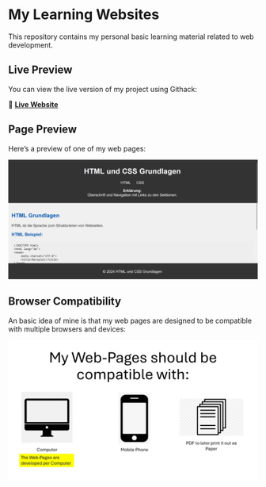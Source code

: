 # My Learning Websites  

This repository contains my personal basic learning material related to web development.

## Live Preview  

You can view the live version of my project using Githack:  

🔗 **[Live Website](https://rawcdn.githack.com/KLubina/learning-website-basics-of-web-development/1612b7d79722385fed685e4747abfeec433ebb02/index.html)**  

## Page Preview  

Here’s a preview of one of my web pages:  

![Page Preview](page-preview-for-readme.png)  

## Browser Compatibility  

An basic idea of mine is that my web pages are designed to be compatible with multiple browsers and devices:  

![Compatibility](My-Web-Pages-should-be-compatible-with.jpg)
